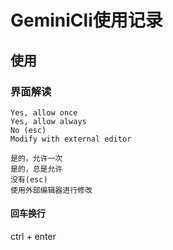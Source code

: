 # GeminiCli使用记录



## 使用

### 界面解读

```
Yes, allow once
Yes, allow always
No (esc)
Modify with external editor
```

```
是的，允许一次
是的，总是允许
没有(esc)
使用外部编辑器进行修改
```

#### 回车换行

ctrl + enter

